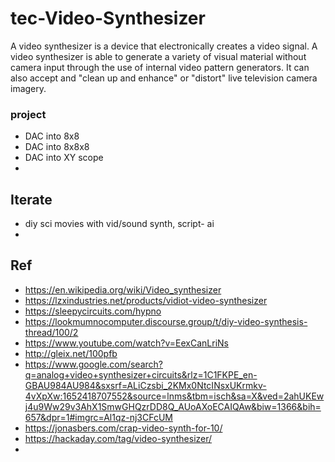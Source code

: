 # tec-Video-Synthesizer

A video synthesizer is a device that electronically creates a video signal. A video synthesizer is able to generate a variety of visual material without camera input through the use of internal video pattern generators. It can also accept and "clean up and enhance" or "distort" live television camera imagery.


### project
- DAC into 8x8
- DAC into 8x8x8
- DAC into XY scope
- 


## Iterate
- diy sci movies with vid/sound synth, script- ai
- 

## Ref
- https://en.wikipedia.org/wiki/Video_synthesizer
- https://lzxindustries.net/products/vidiot-video-synthesizer
- https://sleepycircuits.com/hypno
- https://lookmumnocomputer.discourse.group/t/diy-video-synthesis-thread/100/2
- https://www.youtube.com/watch?v=EexCanLriNs
- http://gleix.net/100pfb
- https://www.google.com/search?q=analog+video+synthesizer+circuits&rlz=1C1FKPE_en-GBAU984AU984&sxsrf=ALiCzsbi_2KMx0NtcINsxUKrmkv-4vXpXw:1652418707552&source=lnms&tbm=isch&sa=X&ved=2ahUKEwj4u9Ww29v3AhX1SmwGHQzrDD8Q_AUoAXoECAIQAw&biw=1366&bih=657&dpr=1#imgrc=Al1qz-nj3CFcUM
- https://jonasbers.com/crap-video-synth-for-10/
- https://hackaday.com/tag/video-synthesizer/
- 

